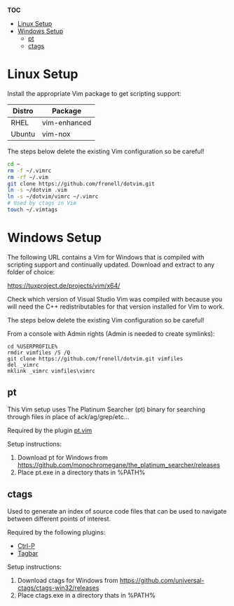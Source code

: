 __TOC__

<!--ts-->
   * [Linux Setup](#linux-setup)
   * [Windows Setup](#windows-setup)
      * [pt](#pt)
      * [ctags](#ctags)
<!--te-->

# Linux Setup

Install the appropriate Vim package to get scripting support:

Distro | Package
------ | -------
RHEL   | vim-enhanced
Ubuntu | vim-nox

The steps below delete the existing Vim configuration so be careful!

```bash
cd ~
rm -f ~/.vimrc
rm -rf ~/.vim
git clone https://github.com/fronell/dotvim.git
ln -s ~/dotvim .vim
ln -s ~/dotvim/vimrc ~/.vimrc
# Used by ctags in Vim
touch ~/.vimtags
```

# Windows Setup

The following URL contains a Vim for Windows that is compiled with scripting support and continually updated.  Download and extract to any folder of choice:

https://tuxproject.de/projects/vim/x64/

Check which version of Visual Studio Vim was compiled with because you will need
the C++ redistributables for that version installed for Vim to work.

The steps below delete the existing Vim configuration so be careful!

From a console with Admin rights (Admin is needed to create symlinks):

```
cd %USERPROFILE%
rmdir vimfiles /S /Q
git clone https://github.com/fronell/dotvim.git vimfiles
del _vimrc
mklink _vimrc vimfiles\vimrc
```

## pt

This Vim setup uses The Platinum Searcher (pt) binary for searching through files in place of ack/ag/grep/etc...

Required by the plugin [pt.vim](https://github.com/nazo/pt.vim)

Setup instructions:

1. Download pt for Windows from https://github.com/monochromegane/the_platinum_searcher/releases
2. Place pt.exe in a directory thats in %PATH%

## ctags

Used to generate an index of source code files that can be used to navigate between different points of interest.

Required by the following plugins:

* [Ctrl-P](https://github.com/ctrlpvim/ctrlp.vim)
* [Tagbar](https://github.com/majutsushi/tagbar.git)

Setup instructions:

1. Download ctags for Windows from https://github.com/universal-ctags/ctags-win32/releases
2. Place ctags.exe in a directory thats in %PATH%
